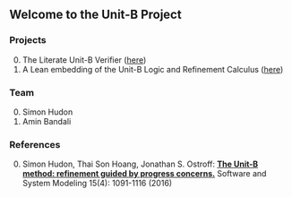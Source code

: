 ## Welcome to the Unit-B Project

### Projects

0. The Literate Unit-B Verifier ([here](https://github.com/unitb/literate-unitb-complete))
1. A Lean embedding of the Unit-B Logic and Refinement Calculus ([here](https://github.com/unitb/unitb-semantics))

### Team

0. Simon Hudon
1. Amin Bandali

### References

0. Simon Hudon, Thai Son Hoang, Jonathan S. Ostroff:
[**The Unit-B method: refinement guided by progress concerns.**](https://link.springer.com/article/10.1007%2Fs10270-015-0456-2) Software and System Modeling 15(4): 1091-1116 (2016)
